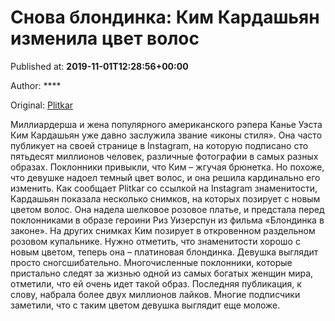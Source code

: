 
# Снова блондинка: Ким Кардашьян изменила цвет волос

Published at: **2019-11-01T12:28:56+00:00**

Author: ****

Original: [Plitkar](https://plitkar.com.ua/snova-blondinka-kim-kardashjan-izmenila-cvet-volos/)

Миллиардерша и жена популярного американского рэпера Канье Уэста Ким Кардашьян уже давно заслужила звание «иконы стиля». Она часто публикует на своей странице в Instagram, на которую подписано сто пятьдесят миллионов человек, различные фотографии в самых разных образах. Поклонники привыкли, что Ким – жгучая брюнетка. Но похоже, что девушке надоел темный цвет волос, и она решила кардинально его изменить.
Как сообщает Plitkar со ссылкой на Instagram знаменитости, Кардашьян показала несколько снимков, на которых позирует с новым цветом волос. Она надела шелковое розовое платье, и предстала перед поклонниками в образе героини Риз Уизерспун из фильма «Блондинка в законе».
На других снимках Ким позирует в откровенном раздельном розовом купальнике. Нужно отметить, что знаменитости хорошо с новым цветом, теперь она – платиновая блондинка. Девушка выглядит просто сногсшибательно.
Многочисленные поклонники, которые пристально следят за жизнью одной из самых богатых женщин мира, отметили, что ей очень идет такой образ. Последняя публикация, к слову, набрала более двух миллионов лайков. Многие подписчики заметили, что с таким цветом девушка выглядит еще моложе.
